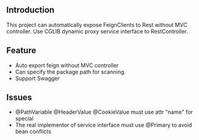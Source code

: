 ## Introduction
This project can automatically expose FeignClients to Rest without MVC controller.
Use CGLIB dynamic proxy service interface to RestController.

## Feature
- Auto export feign without MVC controller
- Can specify the package path for scanning.
- Support Swagger
  
## Issues
- @PathVariable @HeaderValue @CookieValue must use attr "name" for special
- The real implementor of service interface must use @Primary to avoid bean conflicts